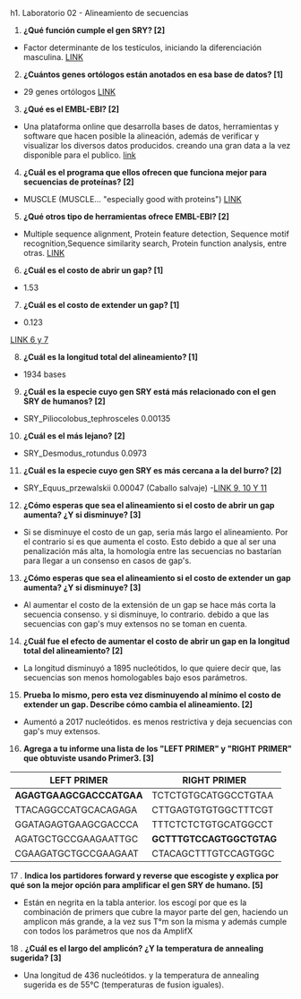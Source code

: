 h1. Laboratorio 02 - Alineamiento de secuencias
1. **¿Qué función cumple el gen SRY? [2]**
  - Factor determinante de los testículos, iniciando la diferenciación masculina. [LINK](https://www.ncbi.nlm.nih.gov/gene/6736)

2. **¿Cuántos genes ortólogos están anotados en esa base de datos? [1]**
  - 29 genes ortólogos [LINK](https://www.ncbi.nlm.nih.gov/gene/?Term=ortholog_gene_6736[group])
3. **¿Qué es el EMBL-EBI? [2]**
  - Una plataforma online que desarrolla bases de datos, herramientas y software que hacen posible la alineación, además de verificar y visualizar los diversos datos producidos. creando una gran data a la vez disponible para el publico. 
 [link](https://www.ebi.ac.uk/about/our-impact)
4. **¿Cuál es el programa que ellos ofrecen que funciona mejor para secuencias de proteínas? [2]**
  - MUSCLE (MUSCLE... "especially good with proteins")
  [LINK](https://www.ebi.ac.uk/Tools/msa/)

5. **¿Qué otros tipo de herramientas ofrece EMBL-EBI? [2]**
  - Multiple sequence alignment, Protein feature detection, Sequence motif recognition,Sequence similarity search, Protein function analysis, entre otras.
  [LINK](https://www.ebi.ac.uk/services)
6. **¿Cuál es el costo de abrir un gap? [1]**
  - 1.53
7. **¿Cuál es el costo de extender un gap? [1]**
  - 0.123

   [LINK 6 y 7](https://www.ebi.ac.uk/Tools/msa/mafft/)

8. **¿Cuál es la longitud total del alineamiento? [1]**
  - 1934 bases
9. **¿Cuál es la especie cuyo gen SRY está más relacionado con el gen SRY de humanos? [2]**
  - SRY_Piliocolobus_tephrosceles 0.00135
10. **¿Cuál es el más lejano? [2]**
  - SRY_Desmodus_rotundus 0.0973

11. **¿Cuál es la especie cuyo gen SRY es más cercana a la del burro? [2]**
  - SRY_Equus_przewalskii 0.00047 (Caballo salvaje)
  -[LINK 9, 10 Y 11](https://www.ebi.ac.uk/Tools/services/web/toolresult.ebi?jobId=mafft-I20180810-171043-0177-8926314-p2m&analysis=phylotree)

12. **¿Cómo esperas que sea el alineamiento si el costo de abrir un gap aumenta? ¿Y si disminuye? [3]**

  - Si se disminuye el costo de un gap, seria más largo el alineamiento. Por el contrario si es que aumenta el costo. Esto debido a que al ser una penalización más alta, la homología entre las secuencias no bastarían para llegar a un consenso en casos de gap's.

13. **¿Cómo esperas que sea el alineamiento si el costo de extender un gap aumenta? ¿Y si disminuye? [3]**

  - Al aumentar el costo de la extensión de un gap se hace más corta la secuencia consenso. y si disminuye, lo contrario. debido a que las secuencias con gap's muy extensos no se toman en cuenta.

14. **¿Cuál fue el efecto de aumentar el costo de abrir un gap en la longitud total del alineamiento? [2]**

  -  La longitud disminuyó a 1895 nucleótidos, lo que quiere decir que, las secuencias son menos homologables bajo esos parámetros.

15. **Prueba lo mismo, pero esta vez disminuyendo al mínimo el costo de extender un gap. Describe cómo cambia el alineamiento. [2]**

  - Aumentó a 2017 nucleótidos. es menos restrictiva y deja secuencias con gap's muy extensos. 

16. **Agrega a tu informe una lista de los "LEFT PRIMER" y "RIGHT PRIMER" que obtuviste usando Primer3. [3]**

| LEFT PRIMER   | RIGHT PRIMER    |
| ------------- | ------------- |
| __AGAGTGAAGCGACCCATGAA__ | TCTCTGTGCATGGCCTGTAA|
| TTACAGGCCATGCACAGAGA  | CTTGAGTGTGTGGCTTTCGT |
| GGATAGAGTGAAGCGACCCA | TTTCTCTCTGTGCATGGCCT |
| AGATGCTGCCGAAGAATTGC| **GCTTTGTCCAGTGGCTGTAG** |
| CGAAGATGCTGCCGAAGAAT | CTACAGCTTTGTCCAGTGGC |.

17 . **Indica los partidores forward y reverse que escogiste y explica por qué son la mejor opción para amplificar el gen SRY de humano. [5]**

  - Están en negrita en la tabla anterior. los escogí por que es la combinación de primers que cubre la mayor parte del gen, haciendo un amplicon más grande, a la vez sus T°m son la misma y además cumple con todos los parámetros que nos da AmplifX

18 . **¿Cuál es el largo del amplicón? ¿Y la temperatura de annealing sugerida? [3]**

- Una longitud de 436 nucleótidos.   y la temperatura de annealing sugerida es de 55°C (temperaturas de fusion iguales).




